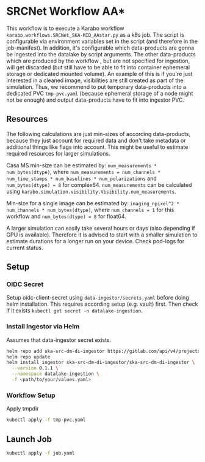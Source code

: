# SRCNet Workflow AA*

This workflow is to execute a Karabo workflow `karabo.workflows.SRCNet_SKA-MID_AAstar.py` as a k8s job. The script is configurable via environment variables set in the script (and therefore in the job-manifest). In addition, it's configurable which data-products are gonna be ingested into the datalake by script arguments. The other data-products which are produced by the workflow , but are not specified for ingestion, will get discarded (but still have to be able to fit into container ephemeral storage or dedicated mounted volume). An example of this is if you're just interested in a cleaned image, visibilities are still created as part of the simulation. Thus, we recommend to put temporary data-products into a dedicated PVC `tmp-pvc.yaml` (because ephemeral storage of a node might not be enough) and output data-products have to fit into ingestor PVC.

## Resources

The following calculations are just min-sizes of according data-products, because they just account for required data and don't take metadata or additional things like flags into account. This might be useful to estimate required resources for larger simulations.

Casa MS min-size can be estimated by: `num_measurements * num_bytes(dtype)`, where `num_measurements = num_channels * num_time_stamps * num_baselines * num_polarizations` and `num_bytes(dtype) = 8` for complex64.
`num_measurements` can be calculated using `karabo.simulation.visibility.Visibility.num_measurements`.

Min-size for a single image can be estimated by: `imaging_npixel^2 * num_channels * num_bytes(dtype)`, where `num_channels = 1` for this workflow and `num_bytes(dtype) = 8` for float64.

A larger simulation can easily take several hours or days (also depending if GPU is available). Therefore it is advised to start with a smaller simulation to estimate durations for a longer run on your device. Check pod-logs for current status.

## Setup

### OIDC Secret

Setup oidc-client-secret using `data-ingestor/secrets.yaml` before doing helm installation. This requires according setup (e.g. vault) first. Then check if it exists `kubectl get secret -n datalake-ingestion`.

### Install Ingestor via Helm

Assumes that data-ingestor secret exists.

```bash
helm repo add ska-src-dm-di-ingestor https://gitlab.com/api/v4/projects/51600992/packages/helm/stable
helm repo update
helm install ingestor ska-src-dm-di-ingestor/ska-src-dm-di-ingestor \
  --version 0.1.1 \
  --namespace datalake-ingestion \
  -f <path/to/your/values.yaml>
```

### Workflow Setup

Apply tmpdir

```bash
kubectl apply -f tmp-pvc.yaml
```

## Launch Job

```bash
kubectl apply -f job.yaml
```